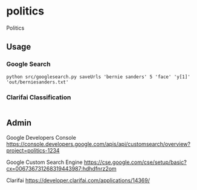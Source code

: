 # politics
Politics

## Usage
### Google Search
```
python src/googlesearch.py saveUrls 'bernie sanders' 5 'face' 'y[1]' 'out/berniesanders.txt'
```
### Clarifai Classification
```
```

## Admin
Google Developers Console
https://console.developers.google.com/apis/api/customsearch/overview?project=politics-1234

Google Custom Search Engine
https://cse.google.com/cse/setup/basic?cx=006736731268319443987:hdhdfnrz2om

Clarifai
https://developer.clarifai.com/applications/14369/

